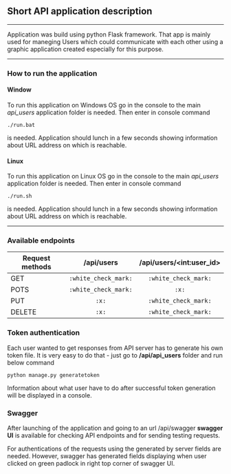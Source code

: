 ## Short API application description

---

Application was build using python Flask framework. 
That app is mainly used for maneging Users which could communicate with each other
using a graphic application created especially for this purpose.

---

### How to run the application

#### Window
To run this application on Windows OS go in the console to the main *api_users* application folder is needed.
Then enter in console command
```shell
./run.bat
```
is needed. Application should lunch in a few seconds showing information about URL address on which is reachable.

#### Linux
To run this application on Linux OS go in the console to the main *api_users* application folder is needed.
Then enter in console command
```shell
./run.sh
```
is needed. Application should lunch in a few seconds showing information about URL address on which is reachable.

---

### Available endpoints
| Request methods   |      /api/users      |  /api/users/\<int:user_id\> |
|-------------------|:--------------------:|:---------------------------:|
| GET               | `:white_check_mark:` | `:white_check_mark:`        |
| POTS              | `:white_check_mark:` | `:x:`                       |
| PUT               | `:x:`                | `:white_check_mark:`        |
| DELETE            | `:x:`                | `:white_check_mark:`        |


### Token authentication

Each user wanted to get responses from API server has to generate his own token file. 
It is very easy to do that - just go to **/api/api_users** folder and run below command
```shell
python manage.py generatetoken
```
Information about what user have to do after successful token generation will be displayed in a console. 

### Swagger

After launching of the application and going to an url /api/swagger **swagger UI** is available 
for checking API endpoints and for sending testing requests.

For authentications of the requests using the generated by server fields are needed. However, swagger has 
generated fields displaying when user clicked on green padlock in right top corner of swagger UI.